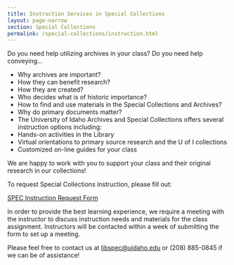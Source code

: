 ```yaml
---
title: Instruction Services in Special Collections
layout: page-narrow
section: Special Collections
permalink: /special-collections/instruction.html
---
```


Do you need help utilizing archives in your class? Do you need help conveying...

- Why archives are important?
- How they can benefit research?
- How they are created?
- Who decides what is of historic importance? 
- How to find and use materials in the Special Collections and Archives? 
- Why do primary documents matter?
- The University of Idaho Archives and Special Collections offers several instruction options including:
- Hands-on activities in the Library
- Virtual orientations to primary source research and the U of I collections
- Customized on-line guides for your class

We are happy to work with you to support your class and their original research in our collections!

<div class="card my-3">
    <div class="card-body text-center">
        <p>To request Special Collections instruction, please fill out:</p>
        <p><a href="https://uidaho.co1.qualtrics.com/jfe/form/SV_d5NQ5VRSqnjOPRj" target="_blank" rel="noopener" class="btn btn-outline-pride-gold"><span class="far fa-file-alt"></span> SPEC Instruction Request Form</a></p>
    </div>
</div>

In order to provide the best learning experience, we require a meeting with the instructor to discuss instruction needs and materials for the class assignment. 
Instructors will be contacted within a week of submitting the form to set up a meeting. 

Please feel free to contact us at <libspec@uidaho.edu> or (208) 885-0845 if we can be of assistance!
